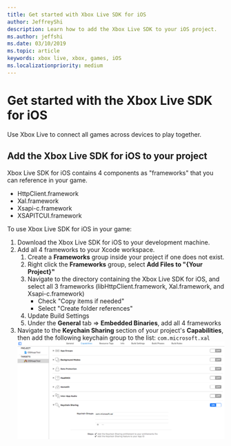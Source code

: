 ```yaml
---
title: Get started with Xbox Live SDK for iOS
author: JeffreyShi
description: Learn how to add the Xbox Live SDK to your iOS project.
ms.author: jeffshi
ms.date: 03/10/2019
ms.topic: article
keywords: xbox live, xbox, games, iOS
ms.localizationpriority: medium
---
```


# Get started with the Xbox Live SDK for iOS
Use Xbox Live to connect all games across devices to play together.

## Add the Xbox Live SDK for iOS to your project
Xbox Live SDK for iOS contains 4 components as "frameworks" that you can reference in your game.

- HttpClient.framework
- Xal.framework
- Xsapi-c.framework
- XSAPITCUI.framework

To use Xbox Live SDK for iOS in your game:

1. Download the Xbox Live SDK for iOS to your development machine.
1. Add all 4 frameworks to your Xcode workspace.
    1. Create a **Frameworks** group inside your project if one does not exist.
    1. Right click the **Frameworks** group, select **Add Files to "{Your Project}"**
    1. Navigate to the directory containing the Xbox Live SDK for iOS, and select all 3 frameworks (libHttpClient.framework, Xal.framework, and Xsapi-c.framework)
        - Check "Copy items if needed"
        - Select "Create folder references"
    1. Update Build Settings
    1.   Under the **General** tab => **Embedded Binaries**, add all 4 frameworks
1. Navigate to the **Keychain Sharing** section of your project's **Capabilities**, then add the following keychain group to the list:
    `com.microsoft.xal`
    ![Image of adding keychain sharing](images/ios-add-keychain-sharing.png)
